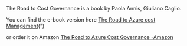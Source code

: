 The Road to Cost Governance is a book by Paola Annis, Giuliano Caglio.
<br>

You can find the e-book version here 
<a href="https://info.microsoft.com/ww-landing-the-road-to-azure-cost-governance-e-book.html">The Road to Azure cost Management</a>(")
<br>

or order it on Amazon <a href="https://a.co/d/g3Ulfzd">The Road to Azure Cost Governance -Amazon</a>
